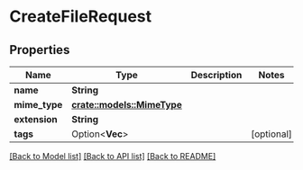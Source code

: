 # CreateFileRequest

## Properties

Name | Type | Description | Notes
------------ | ------------- | ------------- | -------------
**name** | **String** |  | 
**mime_type** | [**crate::models::MimeType**](MIMEType.md) |  | 
**extension** | **String** |  | 
**tags** | Option<**Vec<String>**> |   | [optional]

[[Back to Model list]](../README.md#documentation-for-models) [[Back to API list]](../README.md#documentation-for-api-endpoints) [[Back to README]](../README.md)



